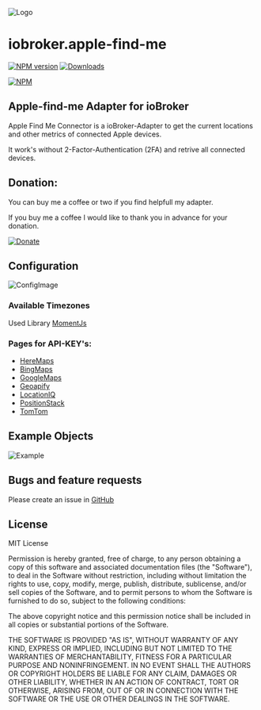 ![Logo](https://raw.githubusercontent.com/PfisterDaniel/iobroker.apple-find-me/master/admin/find-me.png)
# iobroker.apple-find-me

[![NPM version](http://img.shields.io/npm/v/iobroker.apple-find-me.svg)](https://www.npmjs.com/package/iobroker.apple-find-me)
[![Downloads](https://img.shields.io/npm/dm/iobroker.apple-find-me.svg)](https://www.npmjs.com/package/iobroker.apple-find-me)

[![NPM](https://nodei.co/npm/iobroker.apple-find-me.png?downloads=true)](https://nodei.co/npm/iobroker.apple-find-me/)

## Apple-find-me Adapter for ioBroker

Apple Find Me Connector is a ioBroker-Adapter to get the current locations and other metrics of connected Apple devices.

It work's without 2-Factor-Authentication (2FA) and retrive all connected devices.

## Donation:
You can buy me a coffee or two if you find helpfull my adapter.

If you buy me a coffee I would like to thank you in advance for your donation.

[![Donate](https://img.shields.io/badge/Donate-PayPal-green.svg?style=flat&logo=PayPal)](https://www.paypal.com/donate/?hosted_button_id=NF8XH8AMXZV2J)

## Configuration
![ConfigImage](https://raw.githubusercontent.com/PfisterDaniel/iobroker.apple-find-me/master/images/config.png)

### Available Timezones
Used Library [MomentJs](https://momentjs.com/timezone)

### Pages for API-KEY's:
* [HereMaps](https://developer.here.com/)
* [BingMaps](https://www.bingmapsportal.com/)
* [GoogleMaps](https://developers.google.com/maps/documentation/javascript/get-api-key)
* [Geoapify](https://www.geoapify.com)
* [LocationIQ](https://locationiq.com)
* [PositionStack](https://positionstack.com)
* [TomTom](https://developer.tomtom.com/store/maps-api)


## Example Objects
![Example](https://raw.githubusercontent.com/PfisterDaniel/iobroker.apple-find-me/master/images/example_output.png)


## Bugs and feature requests
Please create an issue in [GitHub](https://github.com/PfisterDaniel/iobroker.apple-find-me/issues)


## License

MIT License

Permission is hereby granted, free of charge, to any person obtaining a copy
of this software and associated documentation files (the "Software"), to deal
in the Software without restriction, including without limitation the rights
to use, copy, modify, merge, publish, distribute, sublicense, and/or sell
copies of the Software, and to permit persons to whom the Software is
furnished to do so, subject to the following conditions:

The above copyright notice and this permission notice shall be included in all
copies or substantial portions of the Software.

THE SOFTWARE IS PROVIDED "AS IS", WITHOUT WARRANTY OF ANY KIND, EXPRESS OR
IMPLIED, INCLUDING BUT NOT LIMITED TO THE WARRANTIES OF MERCHANTABILITY,
FITNESS FOR A PARTICULAR PURPOSE AND NONINFRINGEMENT. IN NO EVENT SHALL THE
AUTHORS OR COPYRIGHT HOLDERS BE LIABLE FOR ANY CLAIM, DAMAGES OR OTHER
LIABILITY, WHETHER IN AN ACTION OF CONTRACT, TORT OR OTHERWISE, ARISING FROM,
OUT OF OR IN CONNECTION WITH THE SOFTWARE OR THE USE OR OTHER DEALINGS IN THE
SOFTWARE.
